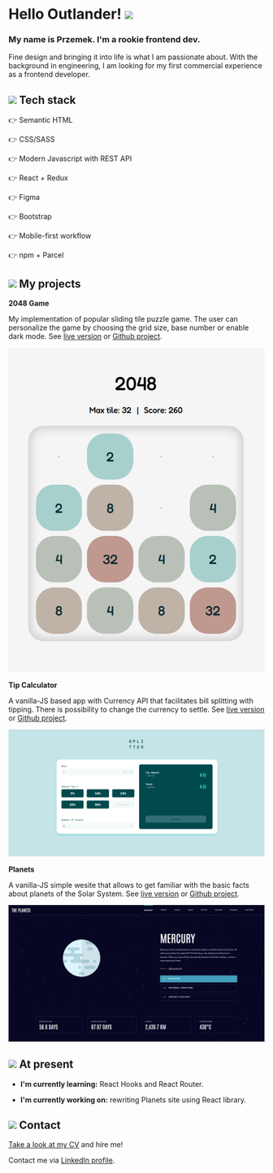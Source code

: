 # Hello Outlander! <img src="https://media.giphy.com/media/hvRJCLFzcasrR4ia7z/giphy.gif" width="40px">

### **My name is Przemek. I'm a rookie frontend dev.**

Fine design and bringing it into life is what I am passionate about. With the background in engineering, I am looking for my first commercial experience as a frontend developer.

## <img src="https://cdn-icons.flaticon.com/png/512/2963/premium/2963833.png?token=exp=1648728666~hmac=b6c4397273094e92579a704d78743c89" width="25px"> Tech stack

👉 Semantic HTML

👉 CSS/SASS

👉 Modern Javascript with REST API

👉 React + Redux

👉 Figma

👉 Bootstrap

👉 Mobile-first workflow

👉 npm + Parcel


## <img src="https://cdn-icons-png.flaticon.com/512/2285/2285485.png" width="25px"> My projects

**2048 Game**


My implementation of popular sliding tile puzzle game. The user can personalize the game by choosing the grid size, base number or enable dark mode. See [live version](https://przem-przem.github.io/2048/) or [Github project](https://github.com/przem-przem/2048).

![2048 game gameboard](/docs/2048.png)

**Tip Calculator**

A vanilla-JS based app with Currency API that facilitates bill splitting with tipping. There is possibility to change the currency to settle. See [live version](https://przem-przem.github.io/Tip-calculator/) or [Github project](https://github.com/przem-przem/Tip-calculator).

![tip calculator app layout](/docs/tip-calculator.png)


**Planets**

A vanilla-JS simple wesite that allows to get familiar with the basic facts about planets of the Solar System. See [live version](https://przem-przem.github.io/planets/) or [Github project](https://github.com/przem-przem/planets).


![planets site layout](/docs/planets.png)

## <img src="https://cdn-icons-png.flaticon.com/512/591/591855.png" width="25px"> At present

- **I'm currently learning:** React Hooks and React Router.

- **I'm currently working on:** rewriting Planets site using React library.


## <img src="https://cdn-icons-png.flaticon.com/512/386/386605.png" width="25px"> Contact

[Take a look at my CV](https://drive.google.com/file/d/1Pj4Db83zjPmrFrQmZJnnCbzVv1nylJBN/view?usp=sharing) and hire me!

Contact me via [LinkedIn profile](https://www.linkedin.com/in/przem-przem/).
